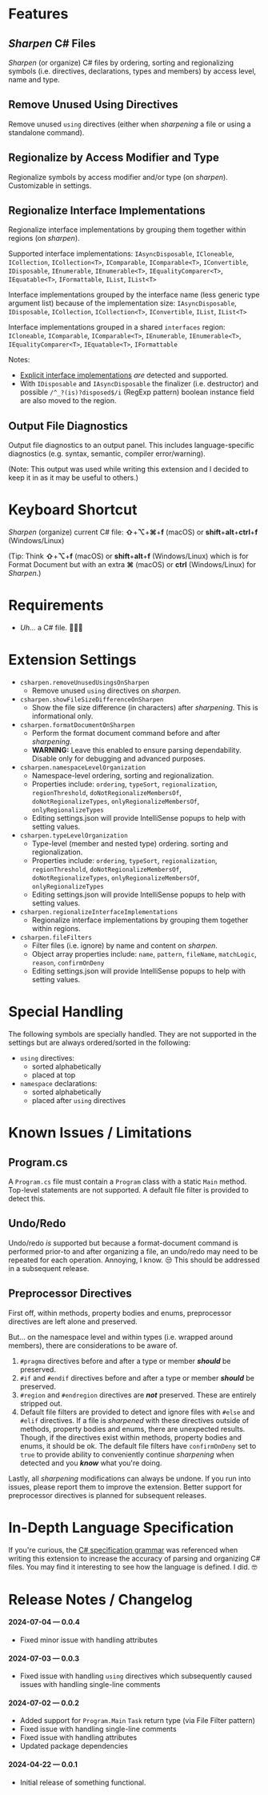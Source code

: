 # Features

## _Sharpen_ C# Files

_Sharpen_ (or organize) C# files by ordering, sorting and regionalizing symbols (i.e. directives, declarations, types and members) by access level, name and type.

## Remove Unused Using Directives

Remove unused `using` directives (either when _sharpening_ a file or using a standalone command).

## Regionalize by Access Modifier and Type

Regionalize symbols by access modifier and/or type (on _sharpen_). Customizable in settings.

## Regionalize Interface Implementations

Regionalize interface implementations by grouping them together within regions (on _sharpen_).

Supported interface implementations: `IAsyncDisposable`, `ICloneable`, `ICollection`, `ICollection<T>`, `IComparable`, `IComparable<T>`, `IConvertible`, `IDisposable`, `IEnumerable`, `IEnumerable<T>`, `IEqualityComparer<T>`, `IEquatable<T>`, `IFormattable`, `IList`, `IList<T>`

Interface implementations grouped by the interface name (less generic type argument list) because of the implementation size: `IAsyncDisposable`, `IDisposable`, `ICollection`, `ICollection<T>`, `IConvertible`, `IList`, `IList<T>`

Interface implementations grouped in a shared `interfaces` region: `ICloneable`, `IComparable`, `IComparable<T>`, `IEnumerable`, `IEnumerable<T>`, `IEqualityComparer<T>`, `IEquatable<T>`, `IFormattable`

Notes:

-   [Explicit interface implementations](https://learn.microsoft.com/en-us/dotnet/csharp/programming-guide/interfaces/explicit-interface-implementation) _are_ detected and supported.
-   With `IDisposable` and `IAsyncDisposable` the finalizer (i.e. destructor) and possible `/^_?(is)?disposed$/i` (RegExp pattern) boolean instance field are also moved to the region.

## Output File Diagnostics

Output file diagnostics to an output panel. This includes language-specific diagnostics (e.g. syntax, semantic, compiler error/warning).

(Note: This output was used while writing this extension and I decided to keep it in as it may be useful to others.)

# Keyboard Shortcut

_Sharpen_ (organize) current C# file: **⇧**+**⌥**+**⌘**+**f** (macOS) or **shift**+**alt**+**ctrl**+**f** (Windows/Linux)

(Tip: Think **⇧**+**⌥**+**f** (macOS) or **shift**+**alt**+**f** (Windows/Linux) which is for Format Document but with an extra **⌘** (macOS) or **ctrl** (Windows/Linux) for _Sharpen_.)

# Requirements

-   _Uh..._ a C# file. 🤷🏼‍♂️

# Extension Settings

-   `csharpen.removeUnusedUsingsOnSharpen`
    -   Remove unused `using` directives on _sharpen_.
-   `csharpen.showFileSizeDifferenceOnSharpen`
    -   Show the file size difference (in characters) after _sharpening_. This is informational only.
-   `csharpen.formatDocumentOnSharpen`
    -   Perform the format document command before and after _sharpening_.
    -   **WARNING:** Leave this enabled to ensure parsing dependability. Disable only for debugging and advanced purposes.
-   `csharpen.namespaceLevelOrganization`
    -   Namespace-level ordering, sorting and regionalization.
    -   Properties include: `ordering`, `typeSort`, `regionalization`, `regionThreshold`, `doNotRegionalizeMembersOf`, `doNotRegionalizeTypes`, `onlyRegionalizeMembersOf`, `onlyRegionalizeTypes`
    -   Editing settings.json will provide IntelliSense popups to help with setting values.
-   `csharpen.typeLevelOrganization`
    -   Type-level (member and nested type) ordering. sorting and regionalization.
    -   Properties include: `ordering`, `typeSort`, `regionalization`, `regionThreshold`, `doNotRegionalizeMembersOf`, `doNotRegionalizeTypes`, `onlyRegionalizeMembersOf`, `onlyRegionalizeTypes`
    -   Editing settings.json will provide IntelliSense popups to help with setting values.
-   `csharpen.regionalizeInterfaceImplementations`
    -   Regionalize interface implementations by grouping them together within regions.
-   `csharpen.fileFilters`
    -   Filter files (i.e. ignore) by name and content on _sharpen_.
    -   Object array properties include: `name`, `pattern`, `fileName`, `matchLogic`, `reason`, `confirmOnDeny`
    -   Editing settings.json will provide IntelliSense popups to help with setting values.

# Special Handling

The following symbols are specially handled. They are not supported in the settings but are always ordered/sorted in the following:

-   `using` directives:
    -   sorted alphabetically
    -   placed at top
-   `namespace` declarations:
    -   sorted alphabetically
    -   placed after `using` directives

# Known Issues / Limitations

## Program.cs

A `Program.cs` file must contain a `Program` class with a static `Main` method. Top-level statements are not supported. A default file filter is provided to detect this.

## Undo/Redo

Undo/redo _is_ supported but because a format-document command is performed prior-to and after organizing a file, an undo/redo may need to be repeated for each operation. Annoying, I know. 😒 This should be addressed in a subsequent release.

## Preprocessor Directives

First off, within methods, property bodies and enums, preprocessor directives are left alone and preserved.

But... on the namespace level and within types (i.e. wrapped around members), there are considerations to be aware of.

1. `#pragma` directives before and after a type or member _**should**_ be preserved.
2. `#if` and `#endif` directives before and after a type or member _**should**_ be preserved.
3. `#region` and `#endregion` directives are _**not**_ preserved. These are entirely stripped out.
4. Default file filters are provided to detect and ignore files with `#else` and `#elif` directives. If a file is _sharpened_ with these directives outside of methods, property bodies and enums, there are unexpected results. Though, if the directives exist within methods, property bodies and enums, it should be ok. The default file filters have `confirmOnDeny` set to `true` to provide ability to conveniently continue _sharpening_ when detected and you _**know**_ what you're doing.

Lastly, all _sharpening_ modifications can always be undone. If you run into issues, please report them to improve the extension. Better support for preprocessor directives is planned for subsequent releases.

# In-Depth Language Specification

If you're curious, the [C# specification grammar](https://learn.microsoft.com/en-us/dotnet/csharp/language-reference/language-specification/grammar) was referenced when writing this extension to increase the accuracy of parsing and organizing C# files. You may find it interesting to see how the language is defined. I did. 🤓

# Release Notes / Changelog

#### 2024-07-04 — 0.0.4

- Fixed minor issue with handling attributes

#### 2024-07-03 — 0.0.3

- Fixed issue with handling `using` directives which subsequently caused issues with handling single-line comments

#### 2024-07-02 — 0.0.2

- Added support for `Program.Main` `Task` return type (via File Filter pattern)
- Fixed issue with handling single-line comments
- Fixed issue with handling attributes
- Updated package dependencies

#### 2024-04-22 — 0.0.1

- Initial release of something functional.
